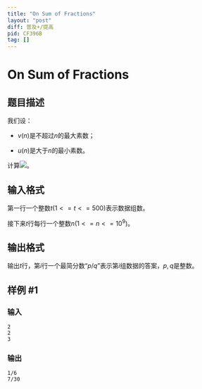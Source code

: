 ```yaml
---
title: "On Sum of Fractions"
layout: "post"
diff: 普及+/提高
pid: CF396B
tag: []
---
```


# On Sum of Fractions

## 题目描述

我们设：

- $v(n)$是不超过$n$的最大素数；

- $u(n)$是大于$n$的最小素数。

计算![](https://cdn.luogu.org/upload/vjudge_pic/CF396B/35810ad29d9f6c4fb0ebb0082bbbd3e3b2a406a1.png)。

## 输入格式

第一行一个整数$t(1<=t<=500)$表示数据组数。

接下来$t$行每行一个整数$n(1<=n<=10^9)$。

## 输出格式

输出$t$行，第$i$行一个最简分数“$p/q$”表示第$i$组数据的答案，$p,q$是整数。

## 样例 #1

### 输入

```
2
2
3

```

### 输出

```
1/6
7/30

```


